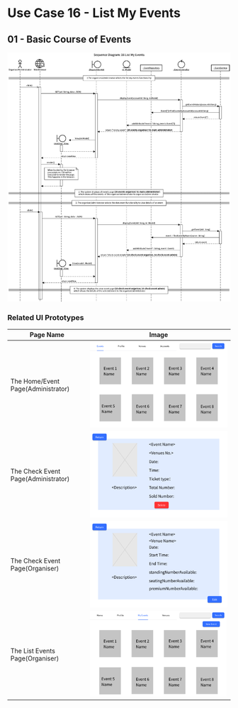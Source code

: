 # Use Case 16 - List My Events
## 01 - Basic Course of Events

![List My Events - Basic Course of Events](/03-design/usecases/images/16-use-case-ListMyEvents.png)


### Related UI Prototypes
| Page Name                           | Image                                                                         |
|-------------------------------------|-------------------------------------------------------------------------------|
| The Home/Event Page(Administrator)  | ![01-main-admin](/01-requirements/UI/01-main-admin.png)                       |
| The Check Event Page(Administrator) | ![14-check-event-admin](/01-requirements/UI/14-check-event-admin.png)         |
| The Check Event Page(Organiser)     | ![18-check-event-organiser](/01-requirements/UI/18-check-event-organiser.png) |
| The List Events Page(Organiser)     | ![20-events-organiser](/01-requirements/UI/20-events-organiser.png)           |
